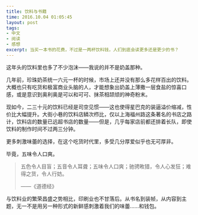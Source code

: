 ```yaml
---
title: 饮料与书籍
time: 2016.10.04 01:05:45
layout: post
tags:
- 中文
- 阅读
- 感想
excerpt: 当买一本书的花费，不过是一两杯饮料钱，人们到底会读更多还是更少的书？
---
```


这年头的饮料里也多了不少泡沫——我说的并不是奶盖那种。

几年前，珍珠奶茶统一六元一杯的时候，市场上还并没有那么多花样百出的饮料。大概也只有吃货和极富商业头脑的人，才能想象出奶盖上薄撒一层食盐的惊喜口感，或是意识到奥利奥是可以和可可、抹茶相颉颃的神奇粉末。

现如今，二三十元的饮料已经是司空见惯——这也使得星巴克的装逼溢价缩减，性价比大幅提升。大街小巷的饮料店鳞次栉比，仅以上海福州路这条著名的书店之路计，饮料店的数量已远超书店的数量——但是，几乎每家店前都还排着长队，即使饮料的制作时间不过两三分钟。

更多刺激味蕾的选择，在这个吃货时代里，多受几分厚爱似乎也无可厚非。

毕竟，五味令人口爽。

> 五色令人目盲；五音令人耳聋；五味令人口爽；驰骋畋猎，令人心发狂；难得之货，令人行妨。
>
> ——《道德经》

与饮料业的繁荣昌盛之势相比，印刷业也不甘落后。从书名到装帧，从内容到主题，无一不是用另一种形式的新鲜感刺激着我们的味蕾……和钱包。

